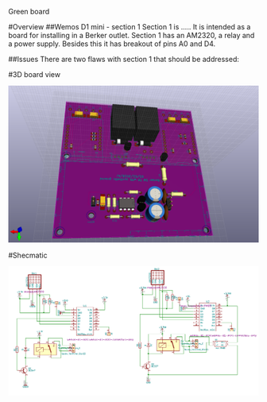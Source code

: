 
Green board

#Overview
##Wemos D1 mini - section 1
Section 1 is ..... 
It is intended as a board for installing in a Berker outlet. 
Section 1 has an AM2320, a relay and a power supply. Besides this it has breakout of pins A0 and D4.

##Issues
There are two flaws with section 1 that should be addressed: 


#3D board view

![](Kicad-Berker-2-Wemos-3D.png)

#Shecmatic

![](Kicad-Berker-2-Wemos-Sch.png)
